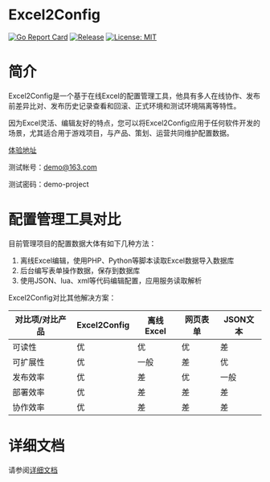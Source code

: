 # Excel2Config
[![Go Report Card](https://goreportcard.com/badge/github.com/fandypeng/excel2config)](https://goreportcard.com/report/github.com/fandypeng/excel2config)
[![Release](https://img.shields.io/github/v/release/fandypeng/excel2config.svg?style=flat-square)](https://github.com/fandypeng/excel2config)
[![License: MIT](https://img.shields.io/badge/License-MIT-yellow.svg)](https://opensource.org/licenses/MIT)


# 简介

Excel2Config是一个基于在线Excel的配置管理工具，他具有多人在线协作、发布前差异比对、发布历史记录查看和回滚、正式环境和测试环境隔离等特性。

因为Excel灵活、编辑友好的特点，您可以将Excel2Config应用于任何软件开发的场景，尤其适合用于游戏项目，与产品、策划、运营共同维护配置数据。

[体验地址](http://e2c.fandypeng.com)

测试帐号：demo@163.com

测试密码：demo-project



# 配置管理工具对比

目前管理项目的配置数据大体有如下几种方法：

1. 离线Excel编辑，使用PHP、Python等脚本读取Excel数据导入数据库
2. 后台编写表单操作数据，保存到数据库
3. 使用JSON、lua、xml等代码编辑配置，应用服务读取解析



Excel2Config对比其他解决方案：

| 对比项/对比产品 | Excel2Config | 离线Excel | 网页表单 | JSON文本 |
| --------------- | ------------ | --------- | -------- | -------- |
| 可读性          | 优           | 优        | 优       | 差       |
| 可扩展性        | 优           | 一般      | 差       | 优       |
| 发布效率        | 优           | 差        | 优       | 一般     |
| 部署效率        | 优           | 差        | 差       | 差       |
| 协作效率        | 优           | 差        | 差       | 差       |


# 详细文档

请参阅[详细文档](doc/readme.md)